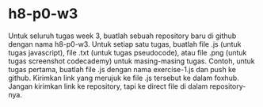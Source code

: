 # h8-p0-w3
Untuk seluruh tugas week 3, buatlah sebuah repository baru di github dengan nama h8-p0-w3. Untuk setiap satu tugas, buatlah file .js (untuk tugas javascript), file .txt (untuk tugas pseudocode), atau file .png (untuk tugas screenshot codecademy) untuk masing-masing tugas. Contoh, untuk tugas pertama, buatlah file .js dengan nama exercise-1.js dan push ke github. Kirimkan link yang merujuk ke file .js tersebut ke dalam foxhub. Jangan kirimkan link ke repository, tapi ke direct file di dalam repository-nya.
